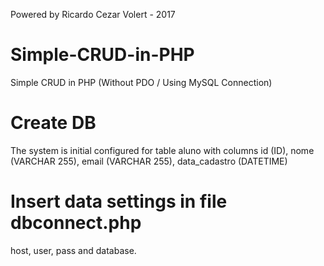 Powered by Ricardo Cezar Volert - 2017

# Simple-CRUD-in-PHP
Simple CRUD in PHP (Without PDO / Using MySQL Connection)

# Create DB
The system is initial configured for table aluno with columns id (ID), nome (VARCHAR 255), email (VARCHAR 255), data_cadastro (DATETIME)

# Insert data settings in file dbconnect.php
host, user, pass and database.
